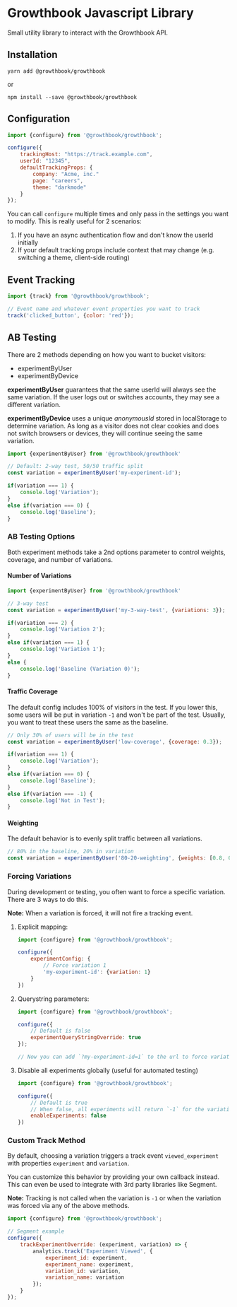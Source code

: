 # Growthbook Javascript Library

Small utility library to interact with the Growthbook API.

## Installation

`yarn add @growthbook/growthbook` 

or 

`npm install --save @growthbook/growthbook`

## Configuration

```js
import {configure} from '@growthbook/growthbook';

configure({
    trackingHost: "https://track.example.com",
    userId: "12345",
    defaultTrackingProps: {
        company: "Acme, inc."
        page: "careers",
        theme: "darkmode"
    }
});
```

You can call `configure` multiple times and only pass in the settings you want to modify.  This is really useful for 2 scenarios:

1.  If you have an async authentication flow and don't know the userId initially
2.  If your default tracking props include context that may change (e.g. switching a theme, client-side routing)

## Event Tracking

```js
import {track} from '@growthbook/growthbook';

// Event name and whatever event properties you want to track
track('clicked_button', {color: 'red'});
```

## AB Testing

There are 2 methods depending on how you want to bucket visitors:

-  experimentByUser
-  experimentByDevice

**experimentByUser** guarantees that the same userId will always see the same variation. If the user logs out or switches accounts, they may see a different variation.

**experimentByDevice** uses a unique *anonymousId* stored in localStorage to determine variation. As long as a visitor does not clear cookies and does not switch browsers or devices, they will continue seeing the same variation.

```js
import {experimentByUser} from '@growthbook/growthbook'

// Default: 2-way test, 50/50 traffic split
const variation = experimentByUser('my-experiment-id');

if(variation === 1) {
    console.log('Variation');
}
else if(variation === 0) {
    console.log('Baseline');
}
```

### AB Testing Options

Both experiment methods take a 2nd options parameter to control weights, coverage, and number of variations.

#### Number of Variations

```js
import {experimentByUser} from '@growthbook/growthbook'

// 3-way test
const variation = experimentByUser('my-3-way-test', {variations: 3});

if(variation === 2) {
    console.log('Variation 2');
}
else if(variation === 1) {
    console.log('Variation 1');
}
else {
    console.log('Baseline (Variation 0)');
}
```

#### Traffic Coverage

The default config includes 100% of visitors in the test.  If you lower this, some users will be put in variation `-1` and won't be part of the test.  Usually, you want to treat these users the same as the baseline.

```js
// Only 30% of users will be in the test
const variation = experimentByUser('low-coverage', {coverage: 0.3});

if(variation === 1) {
    console.log('Variation');
}
else if(variation === 0) {
    console.log('Baseline');
}
else if(variation === -1) {
    console.log('Not in Test');
}
```

#### Weighting

The default behavior is to evenly split traffic between all variations.

```js
// 80% in the baseline, 20% in variation
const variation = experimentByUser('80-20-weighting', {weights: [0.8, 0.2]});
```

### Forcing Variations

During development or testing, you often want to force a specific variation.  There are 3 ways to do this.

**Note:** When a variation is forced, it will not fire a tracking event.

1.  Explicit mapping:
    ```js
    import {configure} from '@growthbook/growthbook';

    configure({
        experimentConfig: {
            // Force variation 1
            'my-experiment-id': {variation: 1}
        }
    })
    ```
2.  Querystring parameters:
    ```js
    import {configure} from '@growthbook/growthbook';

    configure({
        // Default is false
        experimentQueryStringOverride: true
    });

    // Now you can add `?my-experiment-id=1` to the url to force variation 1
    ```
3.  Disable all experiments globally (useful for automated testing)
    ```js
    import {configure} from '@growthbook/growthbook';

    configure({
        // Default is true
        // When false, all experiments will return `-1` for the variation
        enableExperiments: false
    })
    ```

### Custom Track Method

By default, choosing a variation triggers a track event `viewed_experiment` with properties `experiment` and `variation`.

You can customize this behavior by providing your own callback instead.  This can even be used to integrate with 3rd party libraries like Segment.

**Note:** Tracking is not called when the variation is `-1` or when the variation was forced via any of the above methods.

```js
import {configure} from '@growthbook/growthbook';

// Segment example
configure({
    trackExperimentOverride: (experiment, variation) => {
        analytics.track('Experiment Viewed', {
            experiment_id: experiment,
            experiment_name: experiment,
            variation_id: variation,
            variation_name: variation
        });
    }
});
```